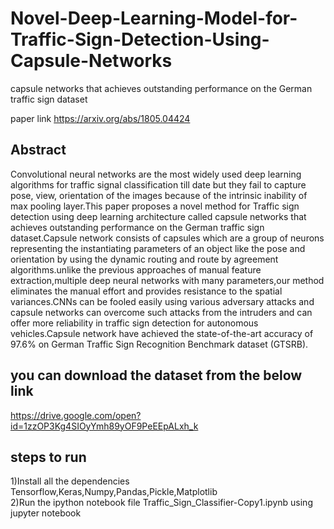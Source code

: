# Novel-Deep-Learning-Model-for-Traffic-Sign-Detection-Using-Capsule-Networks
capsule networks that achieves outstanding performance on the German traffic sign dataset

paper link
https://arxiv.org/abs/1805.04424

Abstract
----
Convolutional neural networks are the most widely used deep learning algorithms for traffic signal classification till date but they fail to capture pose, view, orientation of the images because of the intrinsic inability of max pooling layer.This paper proposes a novel method for Traffic sign detection using deep learning architecture called capsule networks that achieves outstanding performance on the German traffic sign dataset.Capsule network consists of capsules which are a group of neurons representing the instantiating parameters of an object like the pose and orientation by using the dynamic routing and route by agreement algorithms.unlike the previous approaches of manual feature extraction,multiple deep neural networks with many parameters,our method eliminates the manual effort and provides resistance to the spatial variances.CNNs can be fooled easily using various adversary attacks and capsule networks can overcome such attacks from the intruders and can offer more reliability in traffic sign detection for autonomous vehicles.Capsule network have achieved the state-of-the-art accuracy of 97.6% on German Traffic Sign Recognition Benchmark dataset (GTSRB).

you can download the dataset from the below link
--------------
https://drive.google.com/open?id=1zzOP3Kg4SIOyYmh89yOF9PeEEpALxh_k

steps to run
------------
1)Install all the dependencies \
Tensorflow,Keras,Numpy,Pandas,Pickle,Matplotlib \
2)Run the ipython notebook file Traffic_Sign_Classifier-Copy1.ipynb using jupyter notebook 

